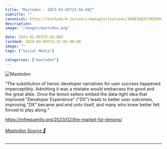 ```yaml
---
title: "Mastodon - 2023-02-05T23:56:08Z"
subtitle: ""
canonical: https://hachyderm.io/users/mweagle/statuses/109814832705599251
description:
image: "/images/mastodon.png"

date: 2023-02-05T23:56:08Z
lastmod: 2024-03-09T15:47:03-08:00
image: ""
tags: ["Social Media"]

categories: ["mastodon"]
---
```

![Mastodon](/images/mastodon.png)

<p>“The substitution of heroic developer narratives for user success happened imperceptibly. Admitting it was a mistake would embarrass the good and the great alike. Once the lemon sellers embed the data-light idea that improved &quot;Developer Experience&quot; (&quot;DX&quot;) leads to better user outcomes, improving &quot;DX&quot; became and end unto itself, and many who knew better felt forced to play along.“</p><p><a href="https://infrequently.org/2023/02/the-market-for-lemons/" target="_blank" rel="nofollow noopener noreferrer" translate="no"><span class="invisible">https://</span><span class="ellipsis">infrequently.org/2023/02/the-m</span><span class="invisible">arket-for-lemons/</span></a></p>


###### [Mastodon Source 🐘](https://hachyderm.io/@mweagle/109814832705599251)

___
